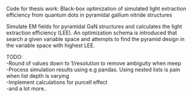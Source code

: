 
Code for thesis work: 
Black-box optimization of simulated light extraction efficiency from quantum dots in pyramidal gallium nitride structures

Simulate EM fields for pyramidal GaN structures and calculates the light extraction efficiency (LEE). An optimization schema is introduced that
search a given variable space and attempts to find the pyramid design in the variable space with highest LEE.


TODO: \
-Round of values down to 1/resolution to remove ambiguity when meep \
-Process simulation results using e.g pandas. Using nested lists is pain when list depth is varying \
-Implement calculations for purcell effect \
-and a lot more..

